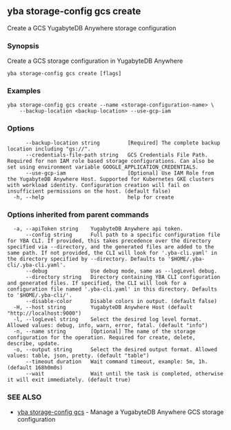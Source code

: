 ## yba storage-config gcs create

Create a GCS YugabyteDB Anywhere storage configuration

### Synopsis

Create a GCS storage configuration in YugabyteDB Anywhere

```
yba storage-config gcs create [flags]
```

### Examples

```
yba storage-config gcs create --name <storage-configuration-name> \
	--backup-location <backup-location> --use-gcp-iam
```

### Options

```
      --backup-location string         [Required] The complete backup location including "gs://".
      --credentials-file-path string   GCS Credentials File Path. Required for non IAM role based storage configurations. Can also be set using environment variable GOOGLE_APPLICATION_CREDENTIALS.
      --use-gcp-iam                    [Optional] Use IAM Role from the YugabyteDB Anywhere Host. Supported for Kubernetes GKE clusters with workload identity. Configuration creation will fail on insufficient permissions on the host. (default false)
  -h, --help                           help for create
```

### Options inherited from parent commands

```
  -a, --apiToken string    YugabyteDB Anywhere api token.
      --config string      Full path to a specific configuration file for YBA CLI. If provided, this takes precedence over the directory specified via --directory, and the generated files are added to the same path. If not provided, the CLI will look for '.yba-cli.yaml' in the directory specified by --directory. Defaults to '$HOME/.yba-cli/.yba-cli.yaml'.
      --debug              Use debug mode, same as --logLevel debug.
      --directory string   Directory containing YBA CLI configuration and generated files. If specified, the CLI will look for a configuration file named '.yba-cli.yaml' in this directory. Defaults to '$HOME/.yba-cli/'.
      --disable-color      Disable colors in output. (default false)
  -H, --host string        YugabyteDB Anywhere Host (default "http://localhost:9000")
  -l, --logLevel string    Select the desired log level format. Allowed values: debug, info, warn, error, fatal. (default "info")
  -n, --name string        [Optional] The name of the storage configuration for the operation. Required for create, delete, describe, update.
  -o, --output string      Select the desired output format. Allowed values: table, json, pretty. (default "table")
      --timeout duration   Wait command timeout, example: 5m, 1h. (default 168h0m0s)
      --wait               Wait until the task is completed, otherwise it will exit immediately. (default true)
```

### SEE ALSO

* [yba storage-config gcs](yba_storage-config_gcs.md)	 - Manage a YugabyteDB Anywhere GCS storage configuration

